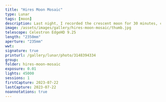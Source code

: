 ```yaml
---
title: "Hires Moon Mosaic"
type: Lunar
tags: [moon]
description: Last night, I recorded the crescent moon for 30 minutes, collected 45,000 frames and 180 gigabytes of data. The mosaic I created is huge and high resolution!
image: /assets/images/gallery/hires-moon-mosaic/thumb.jpg
telescope: Celestron EdgeHD 9.25
length: "2350mm"
aperture: "235mm"
wwt: 
signature: true
printurl: /gallery/lunar/photo/3148394334
group:
folder: hires-moon-mosaic
exposure: 0.01
lights: 45000
sessions: 1
firstCapture: 2023-07-22
lastCapture: 2023-07-22
noannotations: true
---
```


